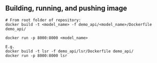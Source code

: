 ## Building, running, and pushing image
```
# From root folder of repository:
docker build -t <model_name> -f demo_api/<model_name>/Dockerfile demo_api/

docker run -p 8000:8000 <model_name>

E.g.
docker build -t lsr -f demo_api/lsr/Dockerfile demo_api/
docker run -p 8000:8000 lsr
```